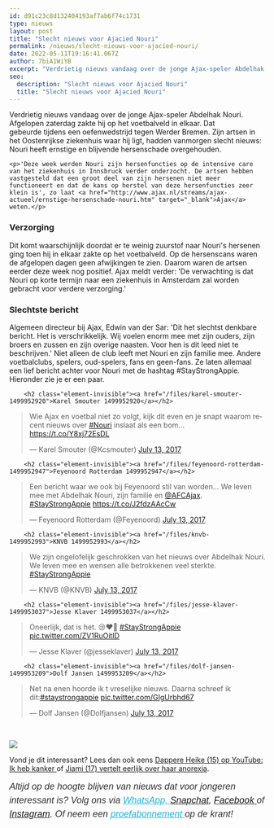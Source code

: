 ```yaml
---
id: d91c23c8d132404193af7ab6f74c1731
type: nieuws
layout: post
title: "Slecht nieuws voor Ajacied Nouri"
permalink: /nieuws/slecht-nieuws-voor-ajacied-nouri/
date: 2022-05-11T19:16:41.067Z
author: 7biA1WiYB
excerpt: "Verdrietig nieuws vandaag over de jonge Ajax-speler Abdelhak Nouri. Afgelopen zaterdag zakte hij op het voetbalveld in elkaar. Dat gebeurde tijdens een oefenwedstrijd tegen Werder Bremen. Zijn artsen in het Oostenrijkse ziekenhuis waar hij ligt, hadden vanmorgen slecht nieuws: Nouri heeft ernstige en blijvende hersenschade overgehouden.  "
seo:
  description: "Slecht nieuws voor Ajacied Nouri"
  title: "Slecht nieuws voor Ajacied Nouri"
---
```

Verdrietig nieuws vandaag over de jonge Ajax-speler Abdelhak Nouri. Afgelopen zaterdag zakte hij op het voetbalveld in elkaar. Dat gebeurde tijdens een oefenwedstrijd tegen Werder Bremen. Zijn artsen in het Oostenrijkse ziekenhuis waar hij ligt, hadden vanmorgen slecht nieuws: Nouri heeft ernstige en blijvende hersenschade overgehouden.  

    <p>'Deze week werden Nouri zijn hersenfuncties op de intensive care van het ziekenhuis in Innsbruck verder onderzocht. De artsen hebben vastgesteld dat een groot deel van zijn hersenen niet meer functioneert en dat de kans op herstel van deze hersenfuncties zeer klein is', zo laat <a href="http://www.ajax.nl/streams/ajax-actueel/ernstige-hersenschade-nouri.htm" target="_blank">Ajax</a> weten.</p>
<h3>Verzorging</h3>
<p>Dit komt waarschijnlijk doordat er te weinig zuurstof naar Nouri's hersenen ging toen hij in elkaar zakte op het voetbalveld. Op de hersenscans waren de afgelopen dagen geen afwijkingen te zien. Daarom waren de artsen eerder deze week nog positief. Ajax meldt verder: 'De verwachting is dat Nouri op korte termijn naar een ziekenhuis in Amsterdam zal worden gebracht voor verdere verzorging.' </p>
<h3>Slechtste bericht</h3>
<p>Algemeen directeur bij Ajax, Edwin van der Sar: 'Dit het slechtst denkbare bericht. Het is verschrikkelijk. Wij voelen enorm mee met zijn ouders, zijn broers en zussen en zijn overige naasten. Voor hen is dit leed niet te beschrijven.' Niet alleen de club leeft met Nouri en zijn familie mee. Andere voetbalclubs, spelers, oud-spelers, fans en geen-fans. Ze laten allemaal een lief bericht achter voor Nouri met de hashtag #StayStrongAppie. Hieronder zie je er een paar.</p>
<p><div class="media media-element-container media-default"><div id="file-418317" class="file file-document file-text-oembed">

        <h2 class="element-invisible"><a href="/files/karel-smouter-1499952920">Karel Smouter 1499952920</a></h2>
    
  
  <div class="content">
    
<blockquote class="twitter-tweet" data-width="550"><p lang="nl" dir="ltr">Wie Ajax en voetbal niet zo volgt, kijk dit even en je snapt waarom recent nieuws over <a href="https://twitter.com/hashtag/Nouri?src=hash&amp;ref_src=twsrc%5Etfw">#Nouri</a> inslaat als een bom... <a href="https://t.co/Y8xj72EsDL">https://t.co/Y8xj72EsDL</a></p>&mdash; Karel Smouter (@Kcsmouter) <a href="https://twitter.com/Kcsmouter/status/885456762740113410?ref_src=twsrc%5Etfw">July 13, 2017</a></blockquote>
<script async="" src="https://platform.twitter.com/widgets.js" charset="utf-8"></script>
  </div>

  
</div>
</div>
<p><div class="media media-element-container media-default"><div id="file-418318" class="file file-document file-text-oembed">

        <h2 class="element-invisible"><a href="/files/feyenoord-rotterdam-1499952947">Feyenoord Rotterdam 1499952947</a></h2>
    
  
  <div class="content">
    
<blockquote class="twitter-tweet" data-width="550"><p lang="nl" dir="ltr">Een bericht waar we ook bij Feyenoord stil van worden... We leven mee met Abdelhak Nouri, zijn familie en <a href="https://twitter.com/AFCAjax?ref_src=twsrc%5Etfw">@AFCAjax</a>.<br> <a href="https://twitter.com/hashtag/StayStrongAppie?src=hash&amp;ref_src=twsrc%5Etfw">#StayStrongAppie</a> <a href="https://t.co/J2fdzAAcCw">https://t.co/J2fdzAAcCw</a></p>&mdash; Feyenoord Rotterdam (@Feyenoord) <a href="https://twitter.com/Feyenoord/status/885456563443466240?ref_src=twsrc%5Etfw">July 13, 2017</a></blockquote>
<script async="" src="https://platform.twitter.com/widgets.js" charset="utf-8"></script>
  </div>

  
</div>
</div>
<p><div class="media media-element-container media-default"><div id="file-418319" class="file file-document file-text-oembed">

        <h2 class="element-invisible"><a href="/files/knvb-1499952993">KNVB 1499952993</a></h2>
    
  
  <div class="content">
    
<blockquote class="twitter-tweet" data-width="550"><p lang="nl" dir="ltr">We zijn ongelofelijk geschrokken van het nieuws over Abdelhak Nouri. We leven mee en wensen alle betrokkenen veel sterkte. <a href="https://twitter.com/hashtag/StayStrongAppie?src=hash&amp;ref_src=twsrc%5Etfw">#StayStrongAppie</a></p>&mdash; KNVB (@KNVB) <a href="https://twitter.com/KNVB/status/885456975810711552?ref_src=twsrc%5Etfw">July 13, 2017</a></blockquote>
<script async="" src="https://platform.twitter.com/widgets.js" charset="utf-8"></script>
  </div>

  
</div>
</div>
<p><div class="media media-element-container media-default"><div id="file-418320" class="file file-document file-text-oembed">

        <h2 class="element-invisible"><a href="/files/jesse-klaver-1499953037">Jesse Klaver 1499953037</a></h2>
    
  
  <div class="content">
    
<blockquote class="twitter-tweet" data-width="550"><p lang="nl" dir="ltr">Oneerlijk, dat is het. 😢❤️🙏 <a href="https://twitter.com/hashtag/StayStrongAppie?src=hash&amp;ref_src=twsrc%5Etfw">#StayStrongAppie</a> <a href="https://t.co/ZV1RuOitID">pic.twitter.com/ZV1RuOitID</a></p>&mdash; Jesse Klaver (@jesseklaver) <a href="https://twitter.com/jesseklaver/status/885470011682418689?ref_src=twsrc%5Etfw">July 13, 2017</a></blockquote>
<script async="" src="https://platform.twitter.com/widgets.js" charset="utf-8"></script>
  </div>

  
</div>
</div>
<p><div class="media media-element-container media-default"><div id="file-418321" class="file file-document file-text-oembed">

        <h2 class="element-invisible"><a href="/files/dolf-jansen-1499953209">Dolf Jansen 1499953209</a></h2>
    
  
  <div class="content">
    
<blockquote class="twitter-tweet" data-width="550"><p lang="nl" dir="ltr">Net na enen hoorde ik t vreselijke nieuws. Daarna schreef ik dit:<a href="https://twitter.com/hashtag/staystrongappie?src=hash&amp;ref_src=twsrc%5Etfw">#staystrongappie</a> <a href="https://t.co/GIgUrbhd67">pic.twitter.com/GIgUrbhd67</a></p>&mdash; Dolf Jansen (@Dolfjansen) <a href="https://twitter.com/Dolfjansen/status/885483814054752256?ref_src=twsrc%5Etfw">July 13, 2017</a></blockquote>
<script async="" src="https://platform.twitter.com/widgets.js" charset="utf-8"></script>
  </div>

  
</div>
</div>
<p> </p>
<div class="kader">
<p><img class="kaderafbeelding" src="https://7dagen.netlify.app/sites/default/files/ff.png"></p>
<p>Vond je dit interessant? Lees dan ook eens <a href="https://7dagen.netlify.app/nieuws/dappere-heike-15-op-youtube-ik-heb-kanker">Dappere Heike (15) op YouTube: Ik heb kanker </a>of <a href=" https://7dagen.netlify.app/lifestyle/jiami-17-vertelt-eerlijk-over-haar-anorexia">Jiami (17) vertelt eerlijk over haar anorexia</a>.</p>
<p><em style="box-sizing: inherit; color: rgb(51, 51, 51); font-family: &quot;PT Sans&quot;, sans-serif; font-size: 18px; line-height: 27px;">Altijd op de hoogte blijven van nieuws dat voor jongeren interessant is? Volg ons via </em><em style="box-sizing: inherit; color: rgb(34, 179, 224); transition: color 0.3s ease; font-family: &quot;PT Sans&quot;, sans-serif; font-size: 18px; line-height: 27px;"><a href="https://7dagen.netlify.app/whatsapp" style="box-sizing: inherit; color: rgb(34, 179, 224); transition: color 0.3s ease; font-family: &quot;PT Sans&quot;, sans-serif; font-size: 18px; line-height: 27px;">WhatsApp, </a></em><em style="box-sizing: inherit; color: rgb(51, 51, 51); font-family: &quot;PT Sans&quot;, sans-serif; font-size: 18px; line-height: 27px;"><a href="https://www.snapchat.com/add/sevendaysnl">Snapchat</a>, <a href="https://www.facebook.com/7Daysnl?ref=bookmarks">Facebook </a>of <a href="https://instagram.com/7DAysnl/">Instagram</a>. Of </em><em style="box-sizing: inherit; color: rgb(51, 51, 51); font-family: &quot;PT Sans&quot;, sans-serif; font-size: 18px; line-height: 27px;">neem een </em><a href="https://abonneren.sevendays.nl/abonneren/abonnementen/ae/artikel" style="box-sizing: inherit; color: rgb(34, 179, 224); transition: color 0.3s ease; font-family: &quot;PT Sans&quot;, sans-serif; font-size: 18px; line-height: 27px;"><em style="box-sizing: inherit;">proefabonnement </em></a><em style="box-sizing: inherit; color: rgb(51, 51, 51); font-family: &quot;PT Sans&quot;, sans-serif; font-size: 18px; line-height: 27px;">op de krant!</em></p>
</div>
  
